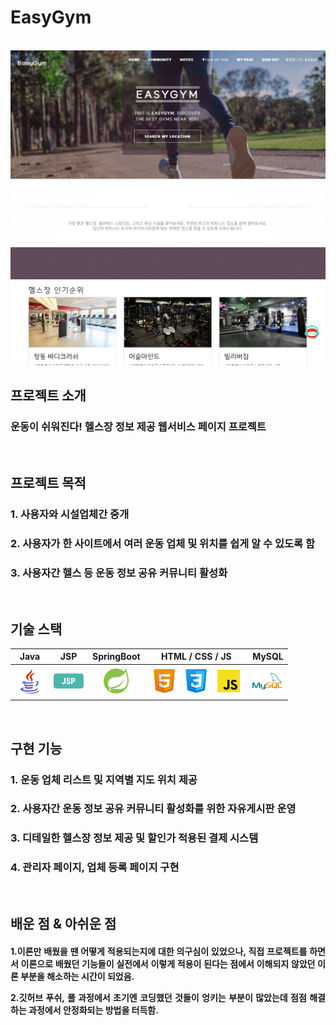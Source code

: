 
# EasyGym

<p align="center">
  <br>
  <img src="src/main/resources/static/images/readme/easygym-mainpage.png">
  <br>
</p>

## 프로젝트 소개
<h3 align="justify">
운동이 쉬워진다! 헬스장 정보 제공 웹서비스 페이지 프로젝트
</h3>
<br>

## 프로젝트 목적

### 1. 사용자와 시설업체간 중개
### 2. 사용자가 한 사이트에서 여러 운동 업체 및 위치를 쉽게 알 수 있도록 함
### 3. 사용자간 헬스 등 운동 정보 공유 커뮤니티 활성화


<br>

## 기술 스택

|  Java   |  JSP   | SpringBoot |    HTML / CSS / JS   | MySQL  |
|:-------:|:------:|:----------:|:--------------------:|--------|
| ![java] | ![jsp] |   ![sb]    | ![html] ![css] ![js] | ![sql] |

<br>

## 구현 기능

### 1. 운동 업체 리스트 및 지역별 지도 위치 제공

### 2. 사용자간 운동 정보 공유 커뮤니티 활성화를 위한 자유게시판 운영

### 3. 디테일한 헬스장 정보 제공 및 할인가 적용된 결제 시스템

### 4. 관리자 페이지, 업체 등록 페이지 구현

<br>

## 배운 점 & 아쉬운 점

<h4 align="justify">
1.이론만 배웠을 땐 어떻게 적용되는지에 대한 의구심이 있었으나, 직접 프로젝트를 하면서 이론으로 배웠던 기능들이 실전에서 이렇게 적용이 된다는 점에서 이해되지 않았던 이론 부분을 해소하는 시간이 되었음.

2.깃허브 푸쉬, 풀 과정에서 초기엔 코딩했던 것들이 엉키는 부분이 많았는데 점점 해결하는 과정에서 안정화되는 방법을 터득함.
</h4>

<br>

<!-- Stack Icon Refernces --> 

[java]: src/main/resources/static/images/readme/java.png
[jsp]: src/main/resources/static/images/readme/jsp.png
[sb]: src/main/resources/static/images/readme/sb.png
[html]: src/main/resources/static/images/readme/html.png
[css]: src/main/resources/static/images/readme/css.png
[js]: src/main/resources/static/images/readme/js.png
[sql]: src/main/resources/static/images/readme/mysql.png


